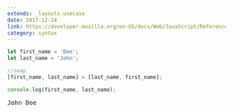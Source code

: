 ```yaml
---
extends: _layouts.usecase
date: 2017-12-24
link: https://developer.mozilla.org/en-US/docs/Web/JavaScript/Reference/Operators/Destructuring_assignment#Array_destructuring
category: syntax
---
```



```javascript
let first_name = 'Doe';
let last_name = 'John';

//swap
[first_name, last_name] = [last_name, first_name];

console.log(first_name, last_name);
```
<pre class="output">John Doe</pre>
